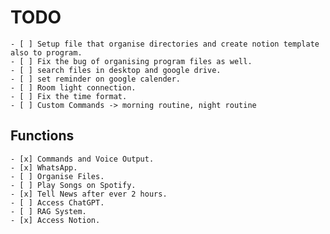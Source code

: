 # TODO

    - [ ] Setup file that organise directories and create notion template also to program.
    - [ ] Fix the bug of organising program files as well.
    - [ ] search files in desktop and google drive.
    - [ ] set reminder on google calender.
    - [ ] Room light connection.
    - [ ] Fix the time format.
    - [ ] Custom Commands -> morning routine, night routine

## Functions

    - [x] Commands and Voice Output.
    - [x] WhatsApp.
    - [ ] Organise Files.
    - [ ] Play Songs on Spotify.
    - [x] Tell News after ever 2 hours.
    - [ ] Access ChatGPT.
    - [ ] RAG System.
    - [x] Access Notion.
